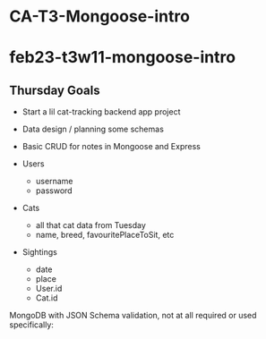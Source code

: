 # CA-T3-Mongoose-intro

# feb23-t3w11-mongoose-intro

## Thursday Goals

- Start a lil cat-tracking backend app project
- Data design / planning some schemas
- Basic CRUD for notes in Mongoose and Express


- Users 
	- username
	- password
- Cats 
	- all that cat data from Tuesday 
	- name, breed, favouritePlaceToSit, etc 
- Sightings 
	- date
	- place
	- User.id
	- Cat.id 

MongoDB with JSON Schema validation, not at all required or used specifically:
<!-- db.createCollection("messages", {
   validator: {
      $jsonSchema: {
         bsonType: "object",
         // the required fields, no message without any of these fields
         required: [ "text", "user", "likes"],
         properties: {
            text: {
               bsonType: "string",
               description: "must be a string and is required"
            }, -->



